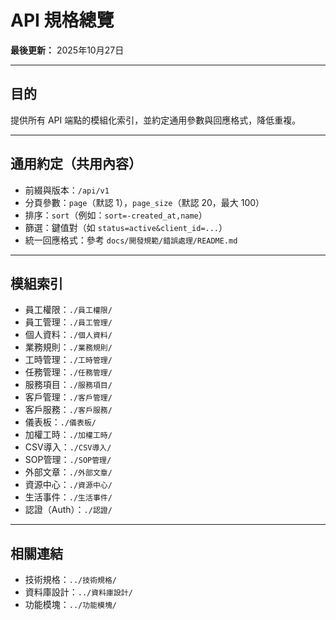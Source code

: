 # API 規格總覽

**最後更新：** 2025年10月27日

---

## 目的

提供所有 API 端點的模組化索引，並約定通用參數與回應格式，降低重複。

---

## 通用約定（共用內容）

- 前綴與版本：`/api/v1`
- 分頁參數：`page`（默認 1），`page_size`（默認 20，最大 100）
- 排序：`sort`（例如：`sort=-created_at,name`）
- 篩選：鍵值對（如 `status=active&client_id=...`）
- 統一回應格式：參考 `docs/開發規範/錯誤處理/README.md`

---

## 模組索引

- 員工權限：`./員工權限/`
- 員工管理：`./員工管理/`
- 個人資料：`./個人資料/`
- 業務規則：`./業務規則/`
- 工時管理：`./工時管理/`
- 任務管理：`./任務管理/`
- 服務項目：`./服務項目/`
- 客戶管理：`./客戶管理/`
- 客戶服務：`./客戶服務/`
- 儀表板：`./儀表板/`
- 加權工時：`./加權工時/`
- CSV導入：`./CSV導入/`
- SOP管理：`./SOP管理/`
- 外部文章：`./外部文章/`
- 資源中心：`./資源中心/`
- 生活事件：`./生活事件/`
- 認證（Auth）：`./認證/`

---

## 相關連結

- 技術規格：`../技術規格/`
- 資料庫設計：`../資料庫設計/`
- 功能模塊：`../功能模塊/`
